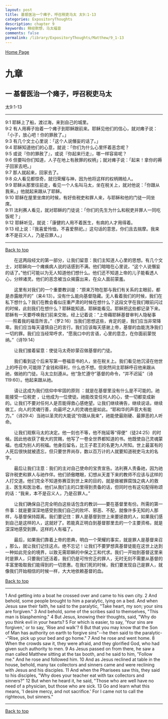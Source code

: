 ```yaml
---
layout: post
title: 基督医治一个瘫子，呼召税吏马太 太9:1-13
categories: ExpositoryThoughts
description: chapter 9
keywords: 释经默想，马太福音
comments: false
permalink: /library/ExpositoryThoughts/Matthew/9_1-13
---
```

[ Home Page ]({{site.baseurl}}/index) <br>

<a name="0"></a>
# 九章 

## 一 基督医治一个瘫子，呼召税吏马太

太9:1-13

***

9:1 耶稣上了船，渡过海，来到自己的城里。<br>
9:2 有人用褥子抬着一个瘫子到耶稣跟前来。耶稣见他们的信心，就对瘫子说：「小子，放心吧！你的罪赦了。」<br>
9:3 有几个文士心里说：「这个人说僭妄的话了。」<br>
9:4 耶稣知道他们的心意，就说：「你们为什么心里怀着恶念呢？<br>
9:5 或说『你的罪赦了』，或说『你起来行走』，哪一样容易呢？<br>
9:6 但要叫你们知道，人子在地上有赦罪的权柄」；就对瘫子说：「起来！拿你的褥子回家去吧。」<br>
9:7 那人就起来，回家去了。<br>
9:8 众人看见都惊奇，就归荣耀与神，因为他将这样的权柄赐给人。<br>
9:9 耶稣从那里往前走，看见一个人名叫马太，坐在税关上，就对他说：「你跟从我来。」他就起来跟从了耶稣。<br>
9:10 耶稣在屋里坐席的时候，有好些税吏和罪人来，与耶稣和他的门徒一同坐席。<br>
9:11 法利赛人看见，就对耶稣的门徒说：「你们的先生为什么和税吏并罪人一同吃饭呢？」<br>
9:12 耶稣听见，就说：「康健的人用不着医生，有病的人才用得着。<br>
9:13 经上说：『我喜爱怜恤，不喜爱祭祀。』这句话的意思，你们且去揣摩。我来本不是召义人，乃是召罪人。」<br>

***

[Back to top](#0)

&emsp;&emsp;在这两段经文的第一部分，让我们留意：我们主知道人心里的思想。有几个文士，对耶稣向一个瘫痪病人说的话感到不满。他们暗暗在心里说，“这个人说僭妄的话了。”他们可能以为无人知道他们想什么。他们还不知道上帝的儿子能看透人心，分辨诸灵。他们的恶念被当众揭露出来，在众人面前蒙羞。

&emsp;&emsp;这里有对我们的一个重要教训是：“原来万物在那与我们有关系的主眼前，都是赤露敞开的”（来4:13）。没有什么能向基督隐藏。无人看着我们的时候，我们在私下想什么？我们在教会看似庄重严肃的时候在想什么？这段文字在我们眼前闪过的时候，此刻我们在想什么？耶稣能知道。耶稣能看见。耶稣把这些都记录下来。耶稣有一天要呼唤我们前来交账。经上记着说：“上帝藉耶稣基督审判人隐秘事······照着我的福音所言。”（罗2:16）当我们思想这些，肯定的是，我们应当非常降卑。我们应当每天谨慎自己的言行。我们应该每天感谢上帝，基督的血能洗净我们一切的罪。我们应当经常呼求，“愿我口中的言语，心里的意念，在你面前蒙悦纳。”（诗19:14）

&emsp;&emsp;让我们接着留意：使徒马太奇妙蒙召做基督的门徒。

&emsp;&emsp;我们看到这个后来写第一卷福音书的人，坐在税关上。我们看见他沉浸在他世上的呼召中,可能除了金钱和得利，什么也不想。但突然间主耶稣呼召他来跟从祂，做祂的门徒。马太立刻遵从。他“急忙遵守”基督的命令，“并不迟延”（诗119:60）。他起来跟从祂。

&emsp;&emsp;请让这成为我们信仰中牢固的原则 ：就是在基督里没有什么是不可能的。祂能接受一位税吏 ，让他成为一位使徒。祂能改变任何人的心，使一切都变成新的。让我们不要对任何人是否能得救心感绝望。让我们继续祷告，继续说话，继续做工，向人的灵魂行善，向最坏之人的灵魂也是如此。“耶和华的声音大有能力。”（诗29:4）当祂以圣灵的大能说“你跟从我来”，祂能使最刚硬、最罪恶的人听命。

&emsp;&emsp;让我们观察马太的决定。他一刻也不等，他不拖延等“得便”（徒24:25）的时候。因此他收获了极大的赏赐，他写了一卷全世界都知道的书。他既使自己灵魂蒙福，也成为别人的祝福。他身后留名，比王子君王的名更为人所知。世上最富有的人死后很快就被遗忘，但只要世界尚存，数以百万计的人就要知道税吏马太的名字。

&emsp;&emsp;最后让我们注意：我们的主对自己使命的宝贵宣告。法利赛人责备祂，因为祂容许税吏和罪人与祂作伴。他们骄傲瞎眼，幻想从天差下来的教师不应该与这样的人打交道。他们完全不知道弥赛亚到世上来的目的，就是做被罪腐蚀之病人的救主、医生和医治者。他们从我们主的口里得到责备的话，但同时也有这句配得称颂的话：“我来，本不是召义人，乃是召罪人。”

&emsp;&emsp;让我们确保自己完全明白这些话包含的教训——要在基督里有份。所需的第一件事：就是要深深地感受到我们自己的败坏、邪恶、不配，就像许多无知的人那样，与基督保持距离。我们要记住：罪人是基督到世上来要拯救的人，如果我们感到自己是这样的人，这就好了。若能真正明白到基督那里去的一个主要资格，就是深深地感受到罪。这样的人有福了。  

&emsp;&emsp;最后，如果我们靠着上帝的恩典，明白一个荣耀的事实，就是罪人是基督来召 ，那么，就让我们记住这点。绝不忘记！让我们不要梦想真基督徒能在这世上达到一种如此完全的境界，以致无需耶稣的中保之工和代求。我们一开始到基督这里来时是罪人，只要我们还活着，我们仍是可怜穷乏的罪人，无时无刻不需要从基督的丰富里吸取我们能得到的一切恩惠。在我们死的时候，我们要发现自己是罪人，就像我们开始相信的时候一样，大大地依赖基督的血。

[Back to top](#0)

***

1 And getting into a boat he crossed over and came to his own city. 2 And behold, some people brought to him a paralytic, lying on a bed. And when Jesus saw their faith, he said to the paralytic, "Take heart, my son; your sins are forgiven." 3 And behold, some of the scribes said to themselves, "This man is blaspheming." 4 But Jesus, knowing their thoughts, said, "Why do you think evil in your hearts? 5 For which is easier, to say, 'Your sins are forgiven,' or to say, 'Rise and walk'? 6 But that you may know that the Son of Man has authority on earth to forgive sins"--he then said to the paralytic--"Rise, pick up your bed and go home." 7 And he rose and went home. 8 When the crowds saw it, they were afraid, and they glorified God, who had given such authority to men. 9 As Jesus passed on from there, he saw a man called Matthew sitting at the tax booth, and he said to him, "Follow me." And he rose and followed him. 10 And as Jesus reclined at table in the house, behold, many tax collectors and sinners came and were reclining with Jesus and his disciples. 11 And when the Pharisees saw this, they said to his disciples, "Why does your teacher eat with tax collectors and sinners?" 12 But when he heard it, he said, "Those who are well have no need of a physician, but those who are sick. 13 Go and learn what this means, 'I desire mercy, and not sacrifice.' For I came not to call the righteous, but sinners."

***

[Back to top](#0)
